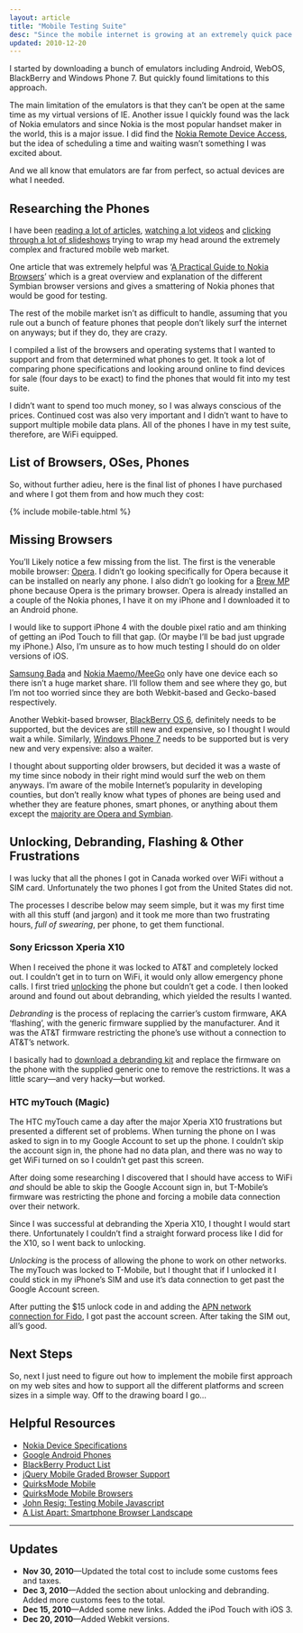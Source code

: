 ```yaml
---
layout: article
title: "Mobile Testing Suite"
desc: "Since the mobile internet is growing at an extremely quick pace I felt it was prudent to start testing/developing sites on mobile devices."
updated: 2010-12-20
---
```


I started by downloading a bunch of emulators including Android, WebOS, BlackBerry and Windows Phone 7. But quickly found limitations to this approach.

The main limitation of the emulators is that they can’t be open at the same time as my virtual versions of IE. Another issue I quickly found was the lack of Nokia emulators and since Nokia is the most popular handset maker in the world, this is a major issue. I did find the [Nokia Remote Device Access](http://www.developer.nokia.com/Devices/Remote_device_access/), but the idea of scheduling a time and waiting wasn’t something I was excited about.

And we all know that emulators are far from perfect, so actual devices are what I needed.

## Researching the Phones

I have been [reading a lot of articles](http://www.quirksmode.org/blog/), [watching a lot videos](http://www.lukew.com/ff/entry.asp?1137) and [clicking through a lot of slideshows](http://www.slideshare.net/bryanrieger/rethinking-the-mobile-web-by-yiibu) trying to wrap my head around the extremely complex and fractured mobile web market.

One article that was extremely helpful was ‘[A Practical Guide to Nokia Browsers](http://yiibu.com/articles/practical-guide-to-nokia-browsers/)’ which is a great overview and explanation of the different Symbian browser versions and gives a smattering of Nokia phones that would be good for testing.

The rest of the mobile market isn’t as difficult to handle, assuming that you rule out a bunch of feature phones that people don’t likely surf the internet on anyways; but if they do, they are crazy.

I compiled a list of the browsers and operating systems that I wanted to support and from that determined what phones to get. It took a lot of comparing phone specifications and looking around online to find devices for sale (four days to be exact) to find the phones that would fit into my test suite.

I didn’t want to spend too much money, so I was always conscious of the prices. Continued cost was also very important and I didn’t want to have to support multiple mobile data plans. All of the phones I have in my test suite, therefore, are WiFi equipped.

## List of Browsers, OSes, Phones

So, without further adieu, here is the final list of phones I have purchased and where I got them from and how much they cost:

{% include mobile-table.html %}

## Missing Browsers

You’ll Likely notice a few missing from the list. The first is the venerable mobile browser: [Opera](http://www.opera.com/mobile/). I didn’t go looking specifically for Opera because it can be installed on nearly any phone. I also didn’t go looking for a [Brew MP](http://www.brewmp.com/) phone because Opera is the primary browser. Opera is already installed an a couple of the Nokia phones, I have it on my iPhone and I downloaded it to an Android phone.

I would like to support iPhone 4 with the double pixel ratio and am thinking of getting an iPod Touch to fill that gap. (Or maybe I’ll be bad just upgrade my iPhone.) Also, I’m unsure as to how much testing I should do on older versions of iOS.

[Samsung Bada](http://www.bada.com/) and [Nokia Maemo/MeeGo](http://maemo.nokia.com/) only have one device each so there isn’t a huge market share. I’ll follow them and see where they go, but I’m not too worried since they are both Webkit-based and Gecko-based respectively.

Another Webkit-based browser, [BlackBerry OS 6](http://us.blackberry.com/apps-software/blackberry6/), definitely needs to be supported, but the devices are still new and expensive, so I thought I would wait a while. Similarly, [Windows Phone 7](http://www.microsoft.com/windowsphone/en-us/default.aspx) needs to be supported but is very new and very expensive: also a waiter.

I thought about supporting older browsers, but decided it was a waste of my time since nobody in their right mind would surf the web on them anyways. I’m aware of the mobile Internet’s popularity in developing counties, but don’t really know what types of phones are being used and whether they are feature phones, smart phones, or anything about them except the [majority are Opera and Symbian](http://gs.statcounter.com/#mobile_browser-ww-yearly-2008-2010).

## Unlocking, Debranding, Flashing & Other Frustrations

I was lucky that all the phones I got in Canada worked over WiFi without a SIM card. Unfortunately the two phones I got from the United States did not.

The processes I describe below may seem simple, but it was my first time with all this stuff (and jargon) and it took me more than two frustrating hours, *full of swearing*, per phone, to get them functional.

### Sony Ericsson Xperia X10

When I received the phone it was locked to AT&T and completely locked out. I couldn’t get in to turn on WiFi, it would only allow emergency phone calls. I first tried [unlocking](http://unlocking.com) the phone but couldn’t get a code. I then looked around and found out about debranding, which yielded the results I wanted.

<dfn>Debranding</dfn> is the process of replacing the carrier’s custom firmware, AKA ‘flashing’, with the generic firmware supplied by the manufacturer. And it was the AT&T firmware restricting the phone’s use without a connection to AT&T’s network.

I basically had to [download a debranding kit](http://forum.xda-developers.com/showthread.php?t=825201) and replace the firmware on the phone with the supplied generic one to remove the restrictions. It was a little scary—and very hacky—but worked.

### HTC myTouch (Magic)

The HTC myTouch came a day after the major Xperia X10 frustrations but presented a different set of problems. When turning the phone on I was asked to sign in to my Google Account to set up the phone. I couldn’t skip the account sign in, the phone had no data plan, and there was no way to get WiFi turned on so I couldn’t get past this screen.

After doing some researching I discovered that I should have access to WiFi *and* should be able to skip the Google Account sign in, but T-Mobile’s firmware was restricting the phone and forcing a mobile data connection over their network.

Since I was successful at debranding the Xperia X10, I thought I would start there. Unfortunately I couldn’t find a straight forward process like I did for the X10, so I went back to unlocking.

<dfn>Unlocking</dfn> is the process of allowing the phone to work on other networks. The myTouch was locked to T-Mobile, but I thought that if I unlocked it I could stick in my iPhone’s SIM and use it’s data connection to get past the Google Account screen.

After putting the $15 unlock code in and adding the [APN network connection for Fido](http://androidforums.com/hero-support-troubleshooting/26867-setting-up-hero-fido.html), I got past the account screen. After taking the SIM out, all’s good.

## Next Steps

So, next I just need to figure out how to implement the mobile first approach on my web sites and how to support all the different platforms and screen sizes in a simple way. Off to the drawing board I go…

## Helpful Resources

- [Nokia Device Specifications](http://www.forum.nokia.com/Devices/Device_specifications/?filter=all)
- [Google Android Phones](http://www.google.com/phone/)
- [BlackBerry Product List](http://en.wikipedia.org/wiki/List_of_BlackBerry_products)
- [jQuery Mobile Graded Browser Support](http://jquerymobile.com/gbs/)
- [QuirksMode Mobile](http://quirksmode.org/mobile/)
- [QuirksMode Mobile Browsers](http://quirksmode.org/mobile/browsers.html)
- [John Resig: Testing Mobile Javascript](http://www.webdirections.org/resources/john-resig-testing-mobile-javascript/)
- [A List Apart: Smartphone Browser Landscape](http://www.alistapart.com/articles/smartphone-browser-landscape/)

---

## Updates

- **Nov 30, 2010**—Updated the total cost to include some customs fees and taxes.
- **Dec 3, 2010**—Added the section about unlocking and debranding. Added more customs fees to the total.
- **Dec 15, 2010**—Added some new links. Added the iPod Touch with iOS 3.
- **Dec 20, 2010**—Added Webkit versions.

